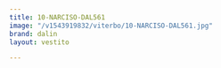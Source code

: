 ```yaml
---
title: 10-NARCISO-DAL561
image: "/v1543919832/viterbo/10-NARCISO-DAL561.jpg"
brand: dalin
layout: vestito

---
```

